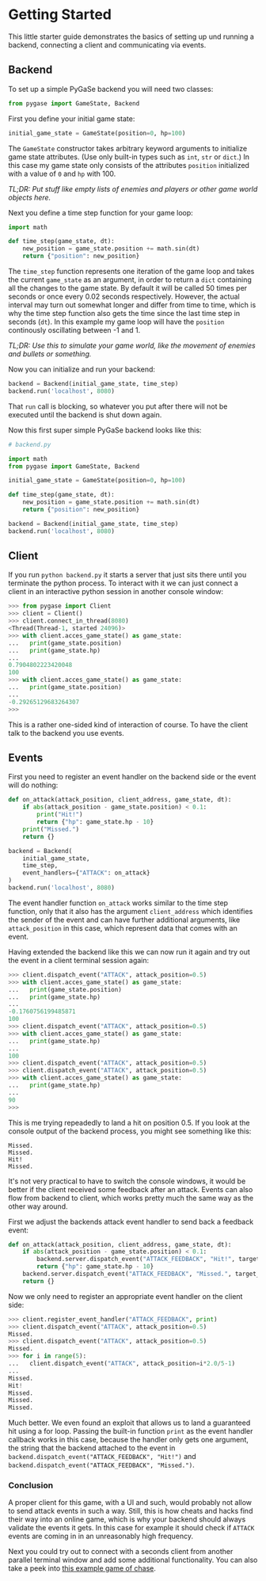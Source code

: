 # Getting Started

This little starter guide demonstrates the basics of setting up und running a backend,
connecting a client and communicating via events.

## Backend

To set up a simple PyGaSe backend you will need two classes:
```python
from pygase import GameState, Backend
```

First you define your initial game state:
```python
initial_game_state = GameState(position=0, hp=100)
```
The `GameState` constructor takes arbitrary keyword arguments to initialize game state attributes.
(Use only built-in types such as `int`, `str` or `dict`.) In this case my game state only consists of the attributes
`position` initialized with a value of `0` and `hp` with 100.

*TL;DR: Put stuff like empty lists of enemies and players or other game world objects here.*

Next you define a time step function for your game loop:
```python
import math

def time_step(game_state, dt):
    new_position = game_state.position += math.sin(dt)
    return {"position": new_position}
```
The `time_step` function represents one iteration of the game loop and takes the current `game_state` as an argument,
in order to return a `dict` containing all the changes to the game state. By default it will be called 50 times per
seconds or once every 0.02 seconds respectively. However, the actual interval may turn out somewhat longer and differ
from time to time, which is why the time step function also gets the time since the last time step in seconds (`dt`).
In this example my game loop will have the `position` continously oscillating between -1 and 1.

*TL;DR: Use this to simulate your game world, like the movement of enemies and bullets or something.*

Now you can initialize and run your backend:
```python
backend = Backend(initial_game_state, time_step)
backend.run('localhost', 8080)
```
That `run` call is blocking, so whatever you put after there will not be executed until the backend is shut down again.

Now this first super simple PyGaSe backend looks like this:
```python
# backend.py

import math
from pygase import GameState, Backend

initial_game_state = GameState(position=0, hp=100)

def time_step(game_state, dt):
    new_position = game_state.position += math.sin(dt)
    return {"position": new_position}

backend = Backend(initial_game_state, time_step)
backend.run('localhost', 8080)
```

## Client

If you run `python backend.py` it starts a server that just sits there until you terminate the python process.
To interact with it we can just connect a client in an interactive python session in another console window:

```python
>>> from pygase import Client
>>> client = Client()
>>> client.connect_in_thread(8080)
<Thread(Thread-1, started 24096)>
>>> with client.acces_game_state() as game_state:
...   print(game_state.position)
...   print(game_state.hp)
... 
0.7904802223420048
100
>>> with client.acces_game_state() as game_state:
...   print(game_state.position)
... 
-0.29265129683264307
>>> 
```

This is a rather one-sided kind of interaction of course. To have the client talk to the backend you
use events.

## Events

First you need to register an event handler on the backend side or the event will do nothing:
```python
def on_attack(attack_position, client_address, game_state, dt):
    if abs(attack_position - game_state.position) < 0.1:
        print("Hit!")
        return {"hp": game_state.hp - 10}
    print("Missed.")
    return {}

backend = Backend(
    initial_game_state,
    time_step, 
    event_handlers={"ATTACK": on_attack}
)
backend.run('localhost', 8080)
```
The event handler function `on_attack` works similar to the time step function, only that it also has the argument
`client_address` which identifies the sender of the event and can have further additional arguments,
like `attack_position` in this case, which represent data that comes with an event.

Having extended the backend like this we can now run it again and try out the event in a client terminal session again:
```python
>>> client.dispatch_event("ATTACK", attack_position=0.5)
>>> with client.acces_game_state() as game_state:
...   print(game_state.position)
...   print(game_state.hp)
... 
-0.1760756199485871
100
>>> client.dispatch_event("ATTACK", attack_position=0.5)
>>> with client.acces_game_state() as game_state:
...   print(game_state.hp)
... 
100
>>> client.dispatch_event("ATTACK", attack_position=0.5)
>>> client.dispatch_event("ATTACK", attack_position=0.5)
>>> with client.acces_game_state() as game_state:
...   print(game_state.hp)
... 
90
>>> 
```
This is me trying repeadedly to land a hit on position 0.5. If you look at the console output
of the backend process, you might see something like this:
```
Missed.
Missed.
Hit!
Missed.
```
It's not very practical to have to switch the console windows, it would be better if the client
received some feedback after an attack. Events can also flow from backend to client, which works pretty
much the same way as the other way around.

First we adjust the backends attack event handler to send back a feedback event:
```python
def on_attack(attack_position, client_address, game_state, dt):
    if abs(attack_position - game_state.position) < 0.1:
        backend.server.dispatch_event("ATTACK_FEEDBACK", "Hit!", target_client=client_address)
        return {"hp": game_state.hp - 10}
    backend.server.dispatch_event("ATTACK_FEEDBACK", "Missed.", target_client=client_address)
    return {}
```

Now we only need to register an appropriate event handler on the client side:
```python
>>> client.register_event_handler("ATTACK_FEEDBACK", print)
>>> client.dispatch_event("ATTACK", attack_position=0.5)
Missed.
>>> client.dispatch_event("ATTACK", attack_position=0.5)
Missed.
>>> for i in range(5):
...   client.dispatch_event("ATTACK", attack_position=i*2.0/5-1)
... 
Missed.
Hit!
Missed.
Missed.
Missed.
```
Much better. We even found an exploit that allows us to land a guaranteed hit using a for loop.
Passing the built-in function `print` as the event handler callback works in this case, because
the handler only gets one argument, the string that the backend attached to the event in
`backend.dispatch_event("ATTACK_FEEDBACK", "Hit!")` and `backend.dispatch_event("ATTACK_FEEDBACK", "Missed.")`.

### Conclusion

A proper client for this game, with a UI and such, would probably not allow to send attack events in such a way.
Still, this is how cheats and hacks find their way into an online game, which is why your backend should always
validate the events it gets. In this case for example it should check if `ATTACK` events are coming in in an
unreasonably high frequency.

Next you could try out to connect with a seconds client from another parallel terminal window and add some
additional functionality. You can also take a peek into
[this example game of chase](https://github.com/sbischoff-ai/pygase/tree/master/chase).
